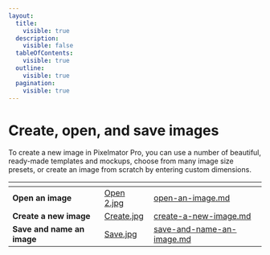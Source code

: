 ```yaml
---
layout:
  title:
    visible: true
  description:
    visible: false
  tableOfContents:
    visible: true
  outline:
    visible: true
  pagination:
    visible: true
---
```


# Create, open, and save images

To create a new image in Pixelmator Pro, you can use a number of beautiful, ready-made templates and mockups, choose from many image size presets, or create an image from scratch by entering custom dimensions.

<table data-view="cards"><thead><tr><th></th><th data-hidden data-card-cover data-type="files"></th><th data-hidden data-card-target data-type="content-ref"></th></tr></thead><tbody><tr><td><strong>Open an image</strong></td><td><a href="../.gitbook/assets/Open 2.jpg">Open 2.jpg</a></td><td><a href="../open-an-image.md">open-an-image.md</a></td></tr><tr><td><strong>Create a new image</strong></td><td><a href="../.gitbook/assets/Create.jpg">Create.jpg</a></td><td><a href="../pixelmator-pro-basics/create-a-new-image.md">create-a-new-image.md</a></td></tr><tr><td><strong>Save and name an image</strong></td><td><a href="../.gitbook/assets/Save.jpg">Save.jpg</a></td><td><a href="save-and-name-an-image.md">save-and-name-an-image.md</a></td></tr></tbody></table>
